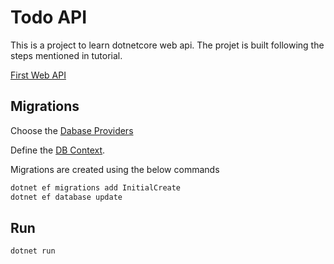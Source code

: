 ﻿# Todo API

This is a project to learn dotnetcore web api. 
The projet is built following the steps mentioned in tutorial.

[First Web API](https://docs.microsoft.com/en-us/aspnet/core/tutorials/first-web-api?view=aspnetcore-2.2)

## Migrations

Choose the [Dabase Providers](https://docs.microsoft.com/en-us/ef/core/providers/index)

Define the [DB Context](http://www.npgsql.org/efcore/index.html#defining-a-dbcontext).

Migrations are created using the below commands

```sh
dotnet ef migrations add InitialCreate
dotnet ef database update
```

## Run

```sh
dotnet run
```